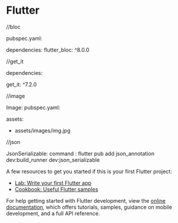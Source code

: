 # Flutter

//bloc
 
 pubspec.yaml: 
 
 dependencies:
  flutter_bloc: ^8.0.0

//get_it

dependencies:

  get_it: ^7.2.0
  
//image

 Image:
 pubspec.yaml: 
 
 assets:
  - assets/images/img.jpg

//json

 JsonSerializable: 
 command : flutter pub add json_annotation dev:build_runner dev:json_serializable


 
A few resources to get you started if this is your first Flutter project:

- [Lab: Write your first Flutter app](https://docs.flutter.dev/get-started/codelab)
- [Cookbook: Useful Flutter samples](https://docs.flutter.dev/cookbook)

For help getting started with Flutter development, view the
[online documentation](https://docs.flutter.dev/), which offers tutorials,
samples, guidance on mobile development, and a full API reference.
